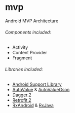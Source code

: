 # mvp
Android MVP Architecture

###### Components included:

* Activity
* Content Provider
* Fragment

###### Libraries included:

* [Android Support Library](https://developer.android.com/topic/libraries/support-library/index.html)
* [AutoValue](https://github.com/google/auto/blob/master/value/userguide/index.md) & [AutoValueGson](https://github.com/rharter/auto-value-gson)
* [Dagger 2](https://google.github.io/dagger/)
* [Retrofit 2](http://square.github.io/retrofit/)
* [RxAndroid](https://github.com/ReactiveX/RxAndroid) & [RxJava](https://github.com/ReactiveX/RxJava)
